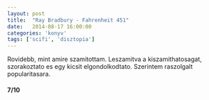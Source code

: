 ```yaml
---
layout: post
title:  "Ray Bradbury - Fahrenheit 451"
date:   2014-08-17 16:00:00
categories: 'konyv'
tags: ['scifi', 'disztopia']
---
```


Rovidebb, mint amire szamitottam. Leszamitva a kiszamithatosagat, szorakoztato es egy kicsit elgondolkodtato. Szerintem raszolgalt popularitasara.

<h4>7/10</h4>